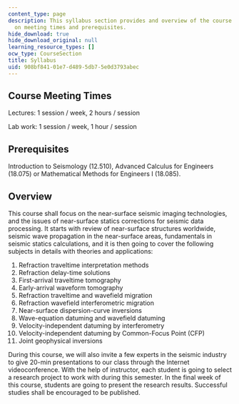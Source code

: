 ```yaml
---
content_type: page
description: This syllabus section provides and overview of the course and information
  on meeting times and prerequisites.
hide_download: true
hide_download_original: null
learning_resource_types: []
ocw_type: CourseSection
title: Syllabus
uid: 908bf841-01e7-d489-5db7-5e0d3793abec
---
```


Course Meeting Times
--------------------

Lectures: 1 session / week, 2 hours / session

Lab work: 1 session / week, 1 hour / session

Prerequisites
-------------

Introduction to Seismology (12.510), Advanced Calculus for Engineers (18.075) or Mathematical Methods for Engineers I (18.085).

Overview
--------

This course shall focus on the near-surface seismic imaging technologies, and the issues of near-surface statics corrections for seismic data processing. It starts with review of near-surface structures worldwide, seismic wave propagation in the near-surface areas, fundamentals in seismic statics calculations, and it is then going to cover the following subjects in details with theories and applications:

1.  Refraction traveltime interpretation methods
2.  Refraction delay-time solutions
3.  First-arrival traveltime tomography
4.  Early-arrival waveform tomography
5.  Refraction traveltime and wavefield migration
6.  Refraction wavefield interferometric migration
7.  Near-surface dispersion-curve inversions
8.  Wave-equation datuming and wavefield datuming
9.  Velocity-independent datuming by interferometry
10.  Velocity-independent datuming by Common-Focus Point (CFP)
11.  Joint geophysical inversions

During this course, we will also invite a few experts in the seismic industry to give 20-min presentations to our class through the Internet videoconference. With the help of instructor, each student is going to select a research project to work with during this semester. In the final week of this course, students are going to present the research results. Successful studies shall be encouraged to be published.